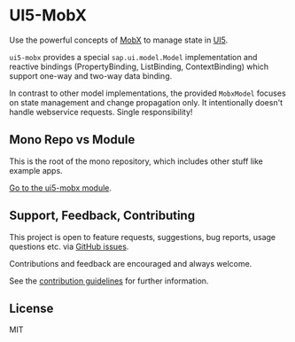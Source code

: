 # UI5-MobX

Use the powerful concepts of [MobX](https://mobx.js.org/README.html#introduction)
to manage state in [UI5](https://sdk.openui5.org/).

`ui5-mobx` provides a special `sap.ui.model.Model` implementation
and reactive bindings (PropertyBinding, ListBinding, ContextBinding)
which support one-way and two-way data binding.

In contrast to other model implementations, the provided `MobxModel`
focuses on state management and change propagation only. It intentionally doesn't
handle webservice requests. Single responsibility!

## Mono Repo vs Module
This is the root of the mono repository, which includes other stuff like example apps.

[Go to the ui5-mobx module](./packages/ui5-mobx).

## Support, Feedback, Contributing
This project is open to feature requests, suggestions, bug reports, usage questions etc.
via [GitHub issues](https://github.com/cpro-js/ui5-mobx/issues).

Contributions and feedback are encouraged and always welcome.

See the [contribution guidelines](https://github.com/cpro-js/ui5-mobx/blob/main/CONTRIBUTING.md) for further information.


## License

MIT
